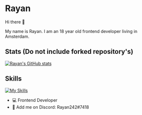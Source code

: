 # Rayan 

Hi there 👋

My name is Rayan. I am an 18 year old frontend developer living in Amsterdam. 

## Stats (Do not include forked repository's)
[![Rayan's GitHub stats](https://github-readme-stats.vercel.app/api?username=RayanSp&hide=commits&show_icons=true&theme=tokyonight)](https://github.com/RayanSp/github-readme-stats)


## Skills 

[![My Skills](https://skillicons.dev/icons?i=html,js,svelte,figma,lua&perline=3)](https://skillicons.dev)


- 💻 Frontend Developer
- 💬 Add me on Discord: Rayan242#7418



